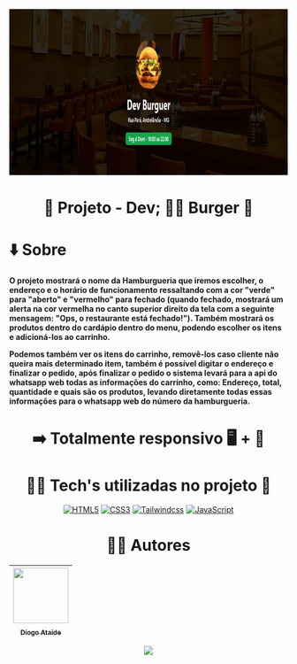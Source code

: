  <img src="https://github.com/diatsilva007/cardapio/blob/main/readme-files/images/devburguer.png" alt="Dev Burguer Project" width="1280" height="300">
 
 <h1 align="center"> 📂 Projeto - Dev; 👨‍💻 Burger 🍔 </h1>


 <h1 align="left"> ⬇️ Sobre </h1>

**O projeto mostrará o nome da Hamburgueria que iremos escolher, o endereço e o horário de funcionamento ressaltando com a cor "verde" 	para "aberto" e "vermelho" para fechado (quando fechado, mostrará um alerta na cor vermelha no canto superior direito da tela com a 	seguinte mensagem: "Ops, o restaurante está fechado!"). Também mostrará os produtos dentro do cardápio dentro do menu, podendo 	escolher os itens e adicioná-los ao carrinho.**

 **Podemos também ver os itens do carrinho, removê-los caso cliente não queira mais determinado item, também é possível digitar o endereço e finalizar o pedido, após finalizar o pedido o sistema levará para a api do whatsapp web todas as informações do carrinho, como: Endereço, total, quantidade e quais são os produtos, levando diretamente todas essas informações para o whatsapp web do número da hamburgueria.**

<div align="center">
 
 <h1> ➡️ Totalmente responsivo 🖥️ + 📲 </h1> 
 
 <h1> 👨‍💻 Tech's utilizadas no projeto 📁 </h1>

 <a href="https://developer.mozilla.org/en-US/docs/Glossary/HTML5" target="_blank" rel="noreferrer" align="center"><img src="https://raw.githubusercontent.com/danielcranney/readme-generator/main/public/icons/skills/html5-colored.svg" width="36" height="36" alt="HTML5" /></a>
 <a href="https://www.w3.org/TR/CSS/#css" target="_blank" rel="noreferrer"><img src="https://raw.githubusercontent.com/danielcranney/readme-generator/main/public/icons/skills/css3-colored.svg" width="36" height="36" alt="CSS3" /></a>
 <a href="https://tailwindcss.com/docs/installation" target="_blank" rel="noreferrer"><img src="https://cdn.icon-icons.com/icons2/2107/PNG/512/file_type_tailwind_icon_130128.png" width="36" height="36" alt="Tailwindcss" /></a>
  <a href="https://developer.mozilla.org/en-US/docs/Web/JavaScript" target="_blank" rel="noreferrer"><img src="https://raw.githubusercontent.com/danielcranney/readme-generator/main/public/icons/skills/javascript-colored.svg" width="36" height="36" alt="JavaScript" /></a>

  # 🙅‍♂️ Autores
| [<img src="https://avatars.githubusercontent.com/u/143373573?v=4" width="100" height="100"><br><sub>Diogo Ataide</sub>](https://github.com/diatsilva007)
| :---: |

 <p><img src="http://img.shields.io/static/v1?label=STATUS&message=CONCLUIDO&color=GREEN&style=for-the-badge"/></p>
 
</div>

 
